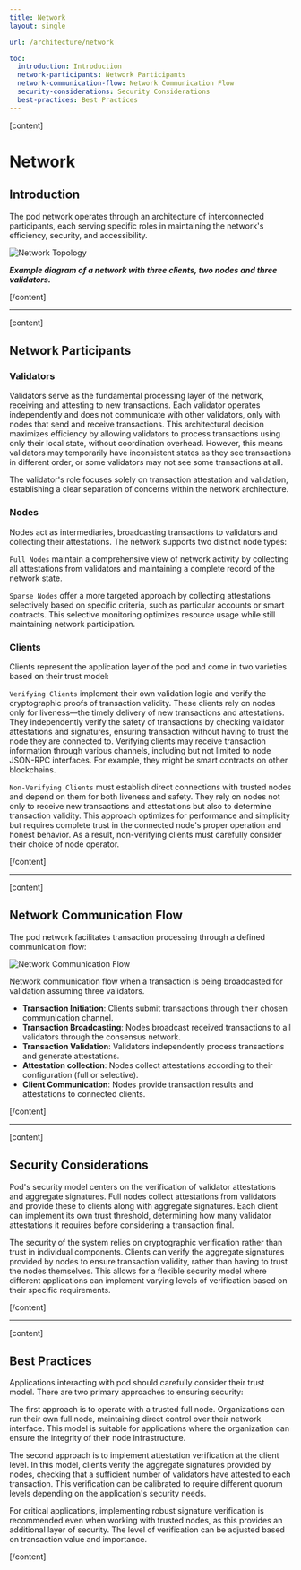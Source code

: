 ```yaml
---
title: Network
layout: single

url: /architecture/network

toc:
  introduction: Introduction
  network-participants: Network Participants
  network-communication-flow: Network Communication Flow
  security-considerations: Security Considerations
  best-practices: Best Practices
---
```


<script>
  import {Code} from '$lib'
</script>

[content]

# Network

## Introduction

The pod network operates through an architecture of interconnected participants, each serving specific roles in maintaining the network's efficiency, security, and accessibility.

![Network Topology](</network-topology-svg(2)(1).svg>)

**_Example diagram of a network with three clients, two nodes and three validators._**

[/content]

---

[content]

## Network Participants

### Validators

Validators serve as the fundamental processing layer of the network, receiving and attesting to new transactions. Each validator operates independently and does not communicate with other validators, only with nodes that send and receive transactions. This architectural decision maximizes efficiency by allowing validators to process transactions using only their local state, without coordination overhead. However, this means validators may temporarily have inconsistent states as they see transactions in different order, or some validators may not see some transactions at all.

The validator's role focuses solely on transaction attestation and validation, establishing a clear separation of concerns within the network architecture.

### Nodes

Nodes act as intermediaries, broadcasting transactions to validators and collecting their attestations. The network supports two distinct node types:

`Full Nodes` maintain a comprehensive view of network activity by collecting all attestations from validators and maintaining a complete record of the network state.

`Sparse Nodes` offer a more targeted approach by collecting attestations selectively based on specific criteria, such as particular accounts or smart contracts. This selective monitoring optimizes resource usage while still maintaining network participation.

### Clients

Clients represent the application layer of the pod and come in two varieties based on their trust model:

`Verifying Clients` implement their own validation logic and verify the cryptographic proofs of transaction validity. These clients rely on nodes only for liveness—the timely delivery of new transactions and attestations. They independently verify the safety of transactions by checking validator attestations and signatures, ensuring transaction without having to trust the node they are connected to. Verifying clients may receive transaction information through various channels, including but not limited to node JSON-RPC interfaces. For example, they might be smart contracts on other blockchains.

`Non-Verifying Clients` must establish direct connections with trusted nodes and depend on them for both liveness and safety. They rely on nodes not only to receive new transactions and attestations but also to determine transaction validity. This approach optimizes for performance and simplicity but requires complete trust in the connected node's proper operation and honest behavior. As a result, non-verifying clients must carefully consider their choice of node operator.

[/content]

---

[content]

## Network Communication Flow

The pod network facilitates transaction processing through a defined communication flow:

![Network Communication Flow](</transaction-sequence-svg(1).svg>)

Network communication flow when a transaction is being broadcasted for validation assuming three validators.

- **Transaction Initiation**: Clients submit transactions through their chosen communication channel.
- **Transaction Broadcasting**: Nodes broadcast received transactions to all validators through the consensus network.
- **Transaction Validation**: Validators independently process transactions and generate attestations.
- **Attestation collection**: Nodes collect attestations according to their configuration (full or selective).
- **Client Communication**: Nodes provide transaction results and attestations to connected clients.

[/content]

---

[content]

## Security Considerations

Pod's security model centers on the verification of validator attestations and aggregate signatures. Full nodes collect attestations from validators and provide these to clients along with aggregate signatures. Each client can implement its own trust threshold, determining how many validator attestations it requires before considering a transaction final.

The security of the system relies on cryptographic verification rather than trust in individual components. Clients can verify the aggregate signatures provided by nodes to ensure transaction validity, rather than having to trust the nodes themselves. This allows for a flexible security model where different applications can implement varying levels of verification based on their specific requirements.

[/content]

---

[content]

## Best Practices

Applications interacting with pod should carefully consider their trust model. There are two primary approaches to ensuring security:

The first approach is to operate with a trusted full node. Organizations can run their own full node, maintaining direct control over their network interface. This model is suitable for applications where the organization can ensure the integrity of their node infrastructure.

The second approach is to implement attestation verification at the client level. In this model, clients verify the aggregate signatures provided by nodes, checking that a sufficient number of validators have attested to each transaction. This verification can be calibrated to require different quorum levels depending on the application's security needs.

For critical applications, implementing robust signature verification is recommended even when working with trusted nodes, as this provides an additional layer of security. The level of verification can be adjusted based on transaction value and importance.

[/content]


